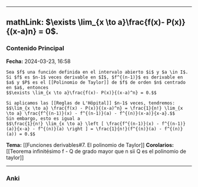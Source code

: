 
---
mathLink: $\exists \lim_{x \to a}\frac{f(x)- P(x)}{(x-a)n} = 0$.
---
### Contenido Principal

**Fecha:** 2024-03-23, 16:58

```ad-proposition
Sea $f$ una función definida en el intervalo abierto $i$ y $a \in I$. Si $f$ es $n-1$ veces derivable en $I$, $f^{(n-1)}$ es derivable en $a$ y $P$ es el [[Polinomio de Taylor]] de $f$ de orden $n$ centrado en $a$, entonces
$$\exists \lim_{x \to a}\frac{f(x)- P(x)}{(x-a)^n} = 0.$$
```


```ad-proof
Si aplicamos las [[Reglas de L'Hôpital]] $n-1$ veces, tendremos:
$$\lim_{x \to a} \frac{f(x) - P(x)}{(x-a)^n} = \frac{1}{n!} \lim_{x \to a} \frac{f^{(n-1)}(x) - f^{(n-1)}(a) - f^{(n)}(x-a)}{x-a}.$$
Sin embargo, esto es igual a
$$\frac{1}{n!} \lim_{x \to a} \left [ \frac{f^{(n-1)}(x) - f^{(n-1)}(a)}{x-a} - f^{(n)}(a) \right ] = \frac{1}{n!}(f^{(n)}(a) - f^{(n)}(a)) = 0.$$
```

**Tema:** [[Funciones derivables#7. El polinomio de Taylor]]
**Corolarios:** [[Teorema infinitésimo f - Q de grado mayor que n sii Q es el polinomio de taylor]]

---
### Anki
